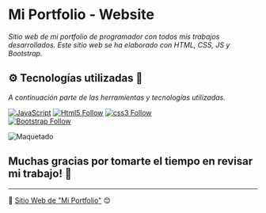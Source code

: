 # Mi Portfolio - Website

_Sitio web de mi portfolio de programador con todos mis trabajos desarrollados. Este sitio web se ha elaborado con HTML, CSS, JS y Bootstrap._

## ⚙️ Tecnologías utilizadas 🚀

_A continuación parte de las herramientas y tecnologías utilizadas._

[![JavaScript](https://img.shields.io/badge/JavaScript-F7DF1E?style=for-the-badge&logo=javascript&logoColor=white&labelColor=101010)](#)
[![Html5 Follow](https://img.shields.io/badge/HTML5-E34F26?style=for-the-badge&logo=html5&logoColor=white&labelColor=101010)](#)
[![css3 Follow](https://img.shields.io/badge/CSS3-1572B6?style=for-the-badge&logo=css3&logoColor=white&labelColor=101010)](#)
</br>
[![Bootstrap Follow](https://img.shields.io/badge/Bootstrap-563D7C?style=for-the-badge&logo=bootstrap&logoColor=white&labelColor=101010)](#)

![Maquetado](https://github.com/iwill88/Portfolio/blob/master/Imagenes/Profile_picture-Github.jpg)

## Muchas gracias por tomarte el tiempo en revisar mi trabajo! 🎁

---
📌 [Sitio Web de "Mi Portfolio"](https://iwill88.github.io/Portfolio/) 😊

